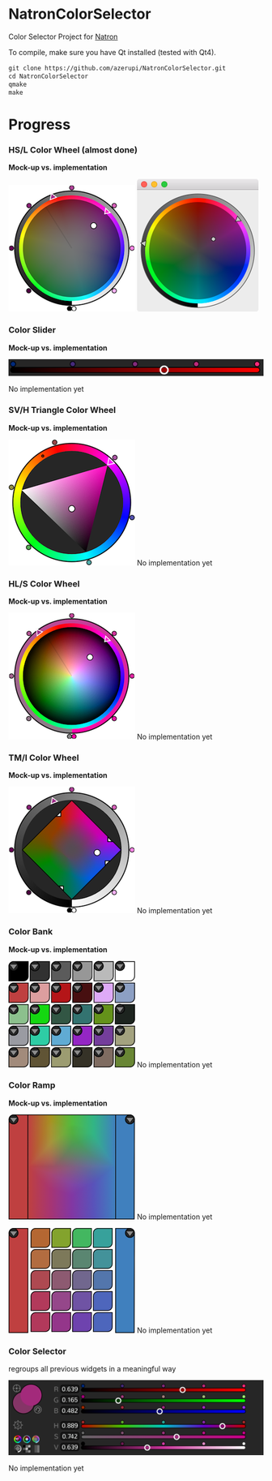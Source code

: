 # NatronColorSelector

Color Selector Project for [Natron](https://github.com/MrKepzie/Natron)

To compile, make sure you have Qt installed (tested with Qt4).

```
git clone https://github.com/azerupi/NatronColorSelector.git
cd NatronColorSelector
qmake
make
```

# Progress

### HS/L Color Wheel (almost done)

  **Mock-up vs.  implementation**

  ![HS/L mock-up](gallery/mock_HS_L.png)
  ![HS/L current](gallery/current_HS_L.png)
### Color Slider

  **Mock-up vs.  implementation**

  ![HS/L mock-up](gallery/mock_color_slider.png)

  No implementation yet
### SV/H Triangle Color Wheel

  **Mock-up vs.  implementation**

  ![HS/L mock-up](gallery/mock_SV_H.png)      No implementation yet
### HL/S Color Wheel

  **Mock-up vs.  implementation**

  ![HS/L mock-up](gallery/mock_HL_S.png)      No implementation yet
### TM/I Color Wheel

  **Mock-up vs.  implementation**

  ![HS/L mock-up](gallery/mock_TM_I.png)      No implementation yet
### Color Bank

  **Mock-up vs.  implementation**

  ![HS/L mock-up](gallery/mock_color_bank.png)      No implementation yet
### Color Ramp

  **Mock-up vs.  implementation**

  ![HS/L mock-up](gallery/mock_color_ramp_c.png)      No implementation yet

  ![HS/L mock-up](gallery/mock_color_ramp_d.png)      No implementation yet
### Color Selector
regroups all previous widgets in a meaningful way

  ![HS/L mock-up](gallery/mock_color_selector.png)      

  No implementation yet
